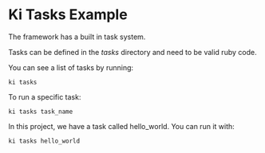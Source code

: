 Ki Tasks Example
================

The framework has a built in task system.

Tasks can be defined in the *tasks* directory and need to be valid ruby code.

You can see a list of tasks by running:

```
ki tasks
```

To run a specific task:

```
ki tasks task_name
```

In this project, we have a task called hello_world. You can run it with:

```
ki tasks hello_world
```
